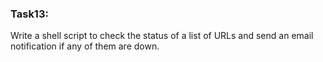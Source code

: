 ### Task13:

Write a shell script to check the status of a list of URLs and send an email notification if any of them are down.

